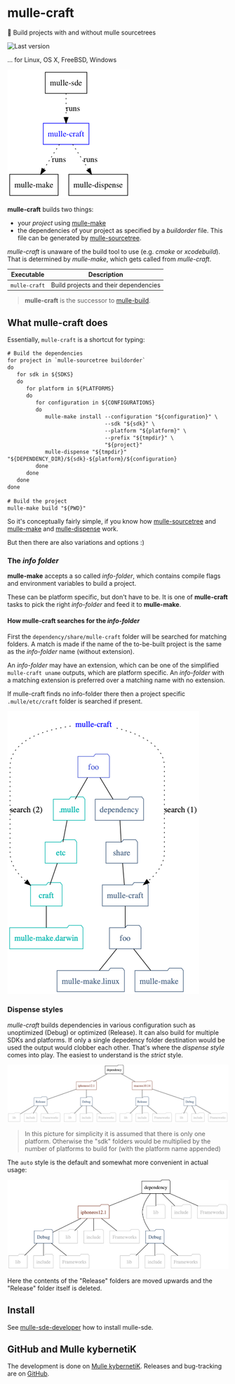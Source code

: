 # mulle-craft

🚬 Build projects with and without mulle sourcetrees

![Last version](https://img.shields.io/github/tag/mulle-sde/mulle-craft.svg)

... for Linux, OS X, FreeBSD, Windows

![Overview](dox/mulle-sde-overview.png)

**mulle-craft** builds two things:

* your *project* using [mulle-make](https://github.com/mulle-sde/mulle-make)
* the dependencies of your project as specified by a *buildorder* file. This
file can be generated by [mulle-sourcetree](https://github.com/mulle-sde/mulle-sourcetree).

*mulle-craft* is unaware of the build tool to use (e.g. *cmake* or *xcodebuild*).
That is determined by *mulle-make*, which gets called from *mulle-craft*.


Executable    | Description
--------------|--------------------------------
`mulle-craft` | Build projects and their dependencies


> **mulle-craft** is the successor to
> [mulle-build](https://github.com/mulle-nat/mulle-build).



## What mulle-craft does

Essentially, `mulle-craft` is a shortcut for typing:

```
# Build the dependencies
for project in `mulle-sourcetree buildorder`
do
   for sdk in ${SDKS}
   do
      for platform in ${PLATFORMS}
      do
         for configuration in ${CONFIGURATIONS}
         do
            mulle-make install --configuration "${configuration}" \
                               --sdk "${sdk}" \
                               --platform "${platform}" \
                               --prefix "${tmpdir}" \
                               "${project}"
            mulle-dispense "${tmpdir}" "${DEPENDENCY_DIR}/${sdk}-${platform}/${configuration}
         done
      done
   done
done

# Build the project
mulle-make build "${PWD}"
```


So it's conceptually fairly simple, if you know how
[mulle-sourcetree](https://github.com/mulle-sde/mulle-sourcetree) and
[mulle-make](https://github.com/mulle-sde/mulle-make) and
[mulle-dispense](https://github.com/mulle-sde/mulle-dispense) work.

But then there are also variations and options :)


### The *info folder*

**mulle-make** accepts a so called *info-folder*, which contains compile
flags and environment variables to build a project.

These can be platform specific, but don't have to be. It is one of
**mulle-craft** tasks to pick the right *info-folder* and feed it to
**mulle-make**.


#### How mulle-craft searches for the *info-folder*

First the `dependency/share/mulle-craft` folder will be searched
for matching folders. A match is made if the name of the to-be-built
project is the same as the *info-folder* name (without extension).

An *info-folder* may have an extension, which can be one of the simplified
`mulle-craft uname` outputs, which are platform specific.
An *info-folder* with a matching extension is preferred over a matching name
with no extension.

If mulle-craft finds no info-folder there then a project specific
`.mulle/etc/craft` folder is searched if present.

![Searching](dox/searchpath.png)


### Dispense styles

*mulle-craft* builds dependencies in various configuration such as
unoptimized (Debug) or optimized (Release). It can also build for multiple
SDKs and platforms. If only a single depedency folder destination would be
used the output would clobber each other. That's where the *dispense style*
comes into play. The easiest to understand is the *strict* style.

![Strict](dox/dispense-strict.png)

> In this picture for simplicity it is assumed that there is only one
> platform. Otherwise the "sdk" folders would be multiplied by the number
> of platforms to build for (with the platform name appended)

The `auto` style is the default and somewhat more convenient in actual usage:

![Auto](dox/dispense-auto.png)

Here the contents of the "Release" folders are moved upwards and the "Release"
folder itself is deleted.



## Install

See [mulle-sde-developer](//github.com/mulle-sde/mulle-sde-developer) how
to install mulle-sde.



## GitHub and Mulle kybernetiK

The development is done on
[Mulle kybernetiK](https://www.mulle-kybernetik.com/software/git/mulle-craft/master).
Releases and bug-tracking are on
[GitHub](https://github.com/mulle-sde/mulle-craft).


